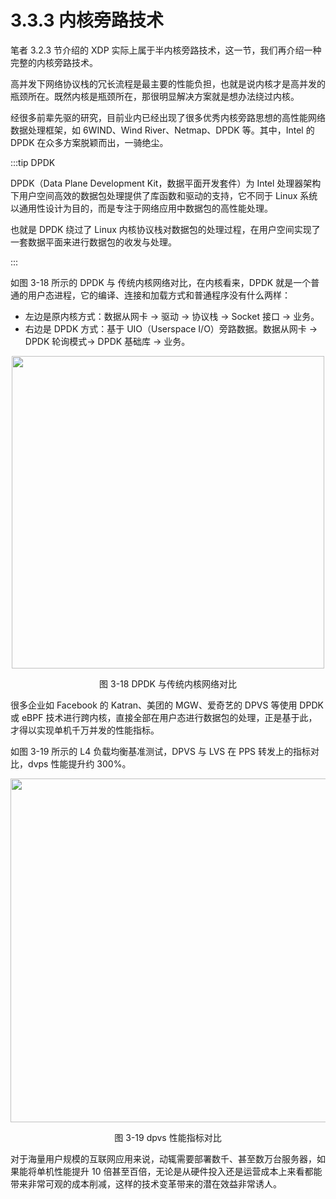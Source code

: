# 3.3.3 内核旁路技术

笔者 3.2.3 节介绍的 XDP 实际上属于半内核旁路技术，这一节，我们再介绍一种完整的内核旁路技术。

高并发下网络协议栈的冗长流程是最主要的性能负担，也就是说内核才是高并发的瓶颈所在。既然内核是瓶颈所在，那很明显解决方案就是想办法绕过内核。

经很多前辈先驱的研究，目前业内已经出现了很多优秀内核旁路思想的高性能网络数据处理框架，如 6WIND、Wind River、Netmap、DPDK 等。其中，Intel 的 DPDK 在众多方案脱颖而出，一骑绝尘。

:::tip DPDK

DPDK（Data Plane Development Kit，数据平面开发套件）为 Intel 处理器架构下用户空间高效的数据包处理提供了库函数和驱动的支持，它不同于 Linux 系统以通用性设计为目的，而是专注于网络应用中数据包的高性能处理。

也就是 DPDK 绕过了 Linux 内核协议栈对数据包的处理过程，在用户空间实现了一套数据平面来进行数据包的收发与处理。

:::

如图 3-18 所示的 DPDK 与 传统内核网络对比，在内核看来，DPDK 就是一个普通的用户态进程，它的编译、连接和加载方式和普通程序没有什么两样：

- 左边是原内核方式：数据从网卡 -> 驱动 -> 协议栈 -> Socket 接口 -> 业务。
- 右边是 DPDK 方式：基于 UIO（Userspace I/O）旁路数据。数据从网卡 -> DPDK 轮询模式-> DPDK 基础库 -> 业务。

<div  align="center">
	<img src="../assets/dpdk.png" width = "500"  align=center />
	<p>图 3-18 DPDK 与传统内核网络对比</p>
</div>

很多企业如 Facebook 的 Katran、美团的 MGW、爱奇艺的 DPVS 等使用 DPDK 或 eBPF 技术进行跨内核，直接全部在用户态进行数据包的处理，正是基于此，才得以实现单机千万并发的性能指标。

如图 3-19 所示的 L4 负载均衡基准测试，DPVS 与 LVS 在 PPS 转发上的指标对比，dvps 性能提升约 300%。

<div  align="center">
	<img src="../assets/dpvs-performance.png" width = "550"  align=center />
	<p>图 3-19 dpvs 性能指标对比</p>
</div>

对于海量用户规模的互联网应用来说，动辄需要部署数千、甚至数万台服务器，如果能将单机性能提升 10 倍甚至百倍，无论是从硬件投入还是运营成本上来看都能带来非常可观的成本削减，这样的技术变革带来的潜在效益非常诱人。

